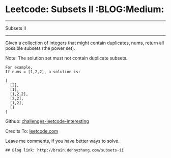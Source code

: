 # Leetcode: Subsets II     :BLOG:Medium:


---

Subsets II  

---

Given a collection of integers that might contain duplicates, nums, return all possible subsets (the power set).  

Note: The solution set must not contain duplicate subsets.  

    For example,
    If nums = [1,2,2], a solution is:
    
    [
      [2],
      [1],
      [1,2,2],
      [2,2],
      [1,2],
      []
    ]

Github: [challenges-leetcode-interesting](https://github.com/DennyZhang/challenges-leetcode-interesting/tree/master/subsets-ii)  

Credits To: [leetcode.com](https://leetcode.com/problems/subsets-ii/description/)  

Leave me comments, if you have better ways to solve.  

    ## Blog link: http://brain.dennyzhang.com/subsets-ii